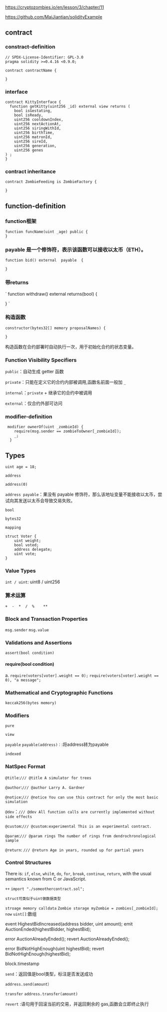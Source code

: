 https://cryptozombies.io/en/lesson/3/chapter/11

https://github.com/MaiJiantian/solidityExample

## contract
### constract-definition
```solidty
// SPDX-License-Identifier: GPL-3.0
pragma solidity >=0.4.16 <0.9.0;

contract contractName {

}
```
### interface
```solidity
contract KittyInterface {
  function getKitty(uint256 _id) external view returns (
    bool isGestating,
    bool isReady,
    uint256 cooldownIndex,
    uint256 nextActionAt,
    uint256 siringWithId,
    uint256 birthTime,
    uint256 matronId,
    uint256 sireId,
    uint256 generation,
    uint256 genes
) ;
}
```
### contract inheritance
```solidity
contract ZombieFeeding is ZombieFactory {
    
}
```

## function-definition
### function框架
```solidity
function funcName(uint _age) public {
}
```

### payable 是一个修饰符，表示该函数可以接收以太币（ETH）。
```
function bid() external  payable  {

}
```
### 带returns
`
function withdraw() external returns(bool) {

}
`
### 构造函数
```solidity
constructor(bytes32[] memory proposalNames) {

}
```
构造函数在合约部署时自动执行一次，用于初始化合约的状态变量。

### Function Visibility Specifiers
`public`：自动生成 getter 函数

`private`：只能在定义它的合约内部被调用,函数名前面一般加 `_`

`internal`：`private` + 继承它的合约中被调用

`external`：仅合约外部可访问

### modifier-definition
```solidity
 modifier ownerOf(uint _zombieId) {
    require(msg.sender == zombieToOwner[_zombieId]);
    _;
  }
```

## Types
`uint age = 18;`

`address`

`address(0)` 

`address payable`：果没有 payable 修饰符，那么该地址变量不能接收以太币，尝试向其发送以太币会导致交易失败。

`bool`

`bytes32`

`mapping`

```
struct Voter {
    uint weight;
    bool voted;
    address delegate;
    uint vote; 
}
```
### Value Types
`int / uint`: uint8 / uint256


### 算术运算
`+  -  *  /  %    **`

### Block and Transaction Properties
`msg.sender` `msg.value`



### Validations and Assertions
`assert(bool condition)`

#### require(bool condition)
a.
`require(voters[voter].weight == 0);`
`require(voters[voter].weight == 0), "a message";`

### Mathematical and Cryptographic Functions
`keccak256(bytes memory)`

### Modifiers
`pure` 

`view` 

`payable` 
`payable(address)：`:将address转为payable

`indexed`

### NatSpec Format
`@title`:`/// @title A simulator for trees`

`@author`:`/// @author Larry A. Gardner`

`@notice`:`/// @notice You can use this contract for only the most basic simulation`

`@dev`：`/// @dev All function calls are currently implemented without side effects`

`@custom`:`/// @custom:experimental This is an experimental contract.`

`@param`:`/// @param rings The number of rings from dendrochronological sample`

`@return`: `/// @return Age in years, rounded up for partial years`

### Control Structures
There is: `if`, `else`, `whil`e, `do`, `for`, `break`, `continue`, `return`, with the usual semantics known from C or JavaScript.



`++`
`import "./someothercontract.sol";`
```solidity
struct可类似于uint做数据类型
```
`stroage memory calldata`
`Zombie storage myZombie = zombies[_zombieId];`
`now`
`uint[]`:数组

event HighestBidIncreased(address bidder, uint amount);
emit AuctionEnded(highestBidder, highestBid);

error AuctionAlreadyEnded();
revert AuctionAlreadyEnded();

error BidNotHighEnough(uint highestBid);
revert BidNotHighEnough(highestBid);

block.timestamp

`send`：返回值是bool类型，标注是否发送成功
```
address.send(amount）
```

`transfer`
`address.transfer(amount)`


`revert` :语句用于回滚当前的交易，并返回剩余的 gas,函数会立即终止执行

